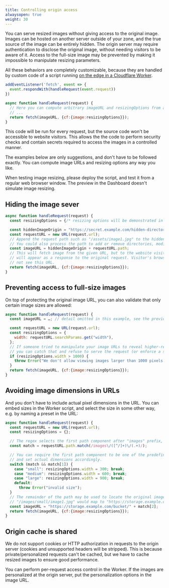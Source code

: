 ```yaml
---
title: Controlling origin access
alwaysopen: true
weight: 30
---
```


You can serve resized images without giving access to the original image. Images can be hosted on another server outside of your zone, and the true source of the image can be entirely hidden. The origin server may require authentication to disclose the original image, without needing visitors to be aware of it. Access to the full-size image may be prevented by making it impossible to manipulate resizing parameters.

All these behaviors are completely customizable, because they are handled by custom code of a script running [on the edge in a Cloudflare Worker](/images/worker/).

```js
addEventListener('fetch', event => {
  event.respondWith(handleRequest(event.request))
})

async function handleRequest(request) {
  // Here you can compute arbitrary imageURL and resizingOptions from any request data
  // ...
  return fetch(imageURL, {cf:{image:resizingOptions}});
}
```

This code will be run for every request, but the source code won't be accessible to website visitors. This allows the the code to perform security checks and contain secrets required to access the images in a controlled manner.

The examples below are only suggestions, and don't have to be followed exactly. You can compute image URLs and resizing options any way you like.

<div class="notices warning"><p>
When testing image resizing, please deploy the script, and test it from a regular web browser window. The preview in the Dashboard doesn't simulate image resizing.
</p></div>

## Hiding the image sever

```js
async function handleRequest(request) {
  const resizingOptions = {/* resizing options will be demonstrated in the next example */};

  const hiddenImageOrigin = "https://secret.example.com/hidden-directory";
  const requestURL = new URL(request.url);
  // Append the request path such as "/assets/image1.jpg" to the hiddenImageOrigin.
  // You could also process the path to add or remove directories, modify filenames, etc.
  const imageURL = hiddenImageOrigin + requestURL.path;
  // This will fetch image from the given URL, but to the website visitors this
  // will appear as a response to the original request. Visitor's browser will
  // not see this URL.
  return fetch(imageURL, {cf:{image:resizingOptions}});
}
```

## Preventing access to full-size images

On top of protecting the original image URL, you can also validate that only certain image sizes are allowed:

```js
async function handleRequest(request) {
  const imageURL = …; // detail omitted in this example, see the previous example

  const requestURL = new URL(request.url);
  const resizingOptions = {
    width: requestURL.searchParams.get("width"),
  };
  // If someone tried to manipulate your image URLs to reveal higher-resolution images,
  // you can catch that and refuse to serve the request (or enforce a smaller size, etc.)
  if (resizingOptions.width > 1000) {
    throw Error("We don't allow viewing images larger than 1000 pixels wide")
  }
  return fetch(imageURL, {cf:{image:resizingOptions}});
}
```

## Avoiding image dimensions in URLs

And you don't have to include actual pixel dimensions in the URL. You can embed sizes in the Worker script, and select the size in some other way, e.g. by naming a preset in the URL:

```js
async function handleRequest(request) {
  const requestURL = new URL(request.url);
  const resizingOptions = {};

  // The regex selects the first path component after "images" prefix, and the rest of the path (e.g. "/images/first/rest")
  const match = requestURL.path.match(/images\/([^/]+)\/(.+)/);

  // You can require the first path component to be one of the predefined sizes only,
  // and set actual dimensions accordingly.
  switch (match && match[1]) {
    case "small": resizingOptions.width = 300; break;
    case "medium": resizingOptions.width = 600; break;
    case "large": resizingOptions.width = 900; break;
    default:
      throw Error("invalid size");
  }
  // The remainder of the path may be used to locate the original image, e.g. here
  // "/images/small/image1.jpg" would map to "https://storage.example.com/bucket/image1.jpg" resized to 300px.
  const imageURL = "https://storage.example.com/bucket/" + match[2];
  return fetch(imageURL, {cf:{image:resizingOptions}});
}
```

## Origin cache is shared

We do not support cookies or HTTP authorization in requests to the origin server (cookies and unsupported headers will be stripped). This is because private/personalized requests can't be cached, but we have to cache resized images to ensure good performance.

You can perform per-request access control in the Worker. If the images are personalized at the origin server, put the personalization options in the image URL.
